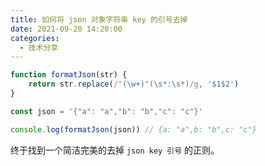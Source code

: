 ```yaml
---
title: 如何将 json 对象字符串 key 的引号去掉
date: 2021-09-20 14:20:00
categories:
  - 技术分享
---
```


```js
function formatJson(str) {
    return str.replace(/"(\w+)"(\s*:\s*)/g, '$1$2')
}

const json = '{"a": "a","b": "b","c": "c"}'

console.log(formatJson(json)) // {a: "a",b: "b",c: "c"}

```

终于找到一个简洁完美的去掉 `json key 引号` 的正则。
